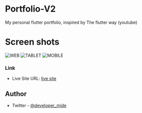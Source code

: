 # Portfolio-V2
My personal flutter portfolio, inspired by The flutter way (youtube)
# Screen shots
![WEB](https://github.com/JekamiAyo/Portfolio-V2/assets/76128913/6b6ba190-e7f9-434e-a516-77e312e456fb)
![TABLET](https://github.com/JekamiAyo/Portfolio-V2/assets/76128913/b84b3ff3-6ba3-40c7-989b-856e9068990a)
![MOBILE](https://github.com/JekamiAyo/Portfolio-V2/assets/76128913/89b20dba-113c-40fd-a59e-98fed51f458a)

### Link
- Live Site URL: [ live site ](https://ayomide-jekami.vercel.app/)

## Author
- Twitter - [@developer_mide](https://twitter.com/developer_mide)



